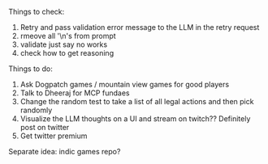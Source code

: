 Things to check:

1. Retry and pass validation error message to the LLM in the retry request 
2. rmeove all '\n's from prompt 
3. validate just say no works 
4. check how to get reasoning 


Things to do:
1. Ask Dogpatch games / mountain view games for good players 
2. Talk to Dheeraj for MCP fundaes 
3. Change the random test to take a list of all legal actions and then pick randomly 
4. Visualize the LLM thoughts on a UI and stream on twitch?? Definitely post on twitter
5. Get twitter premium

Separate idea: indic games repo?

